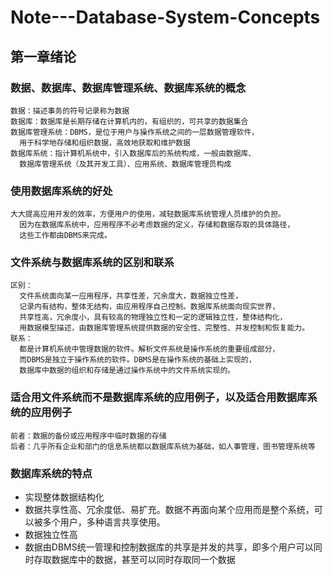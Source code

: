 # Note---Database-System-Concepts

## 第一章绪论
### 数据、数据库、数据库管理系统、数据库系统的概念
```
数据：描述事务的符号记录称为数据
数据库：数据库是长期存储在计算机内的，有组织的，可共享的数据集合
数据库管理系统：DBMS，是位于用户与操作系统之间的一层数据管理软件，
  用于科学地存储和组织数据，高效地获取和维护数据
数据库系统：指计算机系统中，引入数据库后的系统构成，一般由数据库、
  数据库管理系统（及其开发工具）、应用系统、数据库管理员构成
```
### 使用数据库系统的好处
```
大大提高应用开发的效率，方便用户的使用，减轻数据库系统管理人员维护的负担。
  因为在数据库系统中，应用程序不必考虑数据的定义，存储和数据存取的具体路径，
  这些工作都由DBMS来完成。
```
### 文件系统与数据库系统的区别和联系
```
区别：
  文件系统面向某一应用程序，共享性差，冗余度大，数据独立性差，
  记录内有结构，整体无结构，由应用程序自己控制。数据库系统面向现实世界，
  共享性高，冗余度小，具有较高的物理独立性和一定的逻辑独立性，整体结构化，
  用数据模型描述，由数据库管理系统提供数据的安全性、完整性、并发控制和恢复能力。
联系：
  都是计算机系统中管理数据的软件。解析文件系统是操作系统的重要组成部分，
  而DBMS是独立于操作系统的软件。DBMS是在操作系统的基础上实现的，
  数据库中数据的组织和存储是通过操作系统中的文件系统实现的。
```
### 适合用文件系统而不是数据库系统的应用例子，以及适合用数据库系统的应用例子
```
前者：数据的备份或应用程序中临时数据的存储
后者：几乎所有企业和部门的信息系统都以数据库系统为基础，如人事管理，图书管理系统等
```
### 数据库系统的特点
- 实现整体数据结构化
- 数据共享性高、冗余度低、易扩充。数据不再面向某个应用而是整个系统，可以被多个用户，多种语言共享使用。
- 数据独立性高
- 数据由DBMS统一管理和控制数据库的共享是并发的共享，即多个用户可以同时存取数据库中的数据，甚至可以同时存取同一个数据
